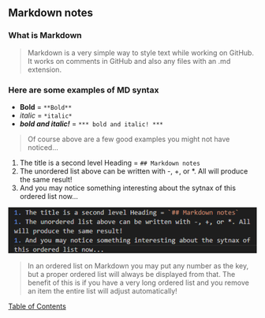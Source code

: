 ## Markdown notes

### What is Markdown

> Markdown is a very simple way to style text while working on GitHub. It works on comments in GitHub and also any files with an .md extension.

### Here are some examples of MD syntax
- **Bold** = `**Bold**`
- *italic* = `*italic*`
- ***bold and italic!*** = `*** bold and italic! ***`

> Of course above are a few good examples you might not have noticed...
1. The title is a second level Heading = `## Markdown notes`
1. The unordered list above can be written with -, +, or *. All will produce the same result!
1. And you may notice something interesting about the sytnax of this ordered list now...

![ordered list](images/ol.png)

> In an ordered list on Markdown you may put any number as the key, but a proper ordered list will always be displayed from that. The benefit of this is if you have a very long ordered list and you remove an item the  entire list will adjust automatically!

[Table of Contents](README.md)






